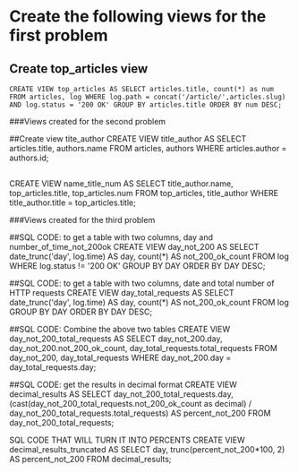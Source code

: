 # Create the following views for the first problem

## Create top_articles view
`CREATE VIEW top_articles AS
	SELECT articles.title, count(*) as num
	FROM articles, log
	WHERE log.path = concat('/article/',articles.slug)
	AND log.status = '200 OK'
	GROUP BY articles.title
	ORDER BY num DESC;`

###Views created for the second problem

##Create view tite_author
CREATE VIEW title_author AS
	SELECT articles.title, authors.name
	FROM articles, authors
	WHERE articles.author = authors.id;


##
CREATE VIEW name_title_num AS
	SELECT title_author.name, top_articles.title, top_articles.num
	FROM top_articles, title_author
	WHERE title_author.title = top_articles.title;

###Views created for the third problem

##SQL CODE: to get a table with two columns, day and number_of_time_not_200ok
CREATE VIEW day_not_200 AS
	SELECT date_trunc('day', log.time) AS day, count(*) AS not_200_ok_count FROM log WHERE log.status != '200 OK'
	GROUP BY DAY
	ORDER BY DAY DESC;

##SQL CODE: to get a table with two columns, date and total number of HTTP requests
CREATE VIEW day_total_requests AS
	SELECT date_trunc('day', log.time) AS day, count(*) AS not_200_ok_count
	FROM log
	GROUP BY DAY
	ORDER BY DAY DESC;

##SQL CODE: Combine the above two tables
CREATE VIEW day_not_200_total_requests AS
	SELECT day_not_200.day, day_not_200.not_200_ok_count, day_total_requests.total_requests
	FROM day_not_200, day_total_requests
	WHERE day_not_200.day = day_total_requests.day;

##SQL CODE: get the results in decimal format
CREATE VIEW decimal_results AS
	SELECT day_not_200_total_requests.day,(cast(day_not_200_total_requests.not_200_ok_count as decimal) / day_not_200_total_requests.total_requests) AS percent_not_200
	FROM day_not_200_total_requests;

SQL CODE THAT WILL TURN IT INTO PERCENTS
CREATE VIEW decimal_results_truncated AS
	SELECT day, trunc(percent_not_200*100, 2) AS percent_not_200
	FROM decimal_results;